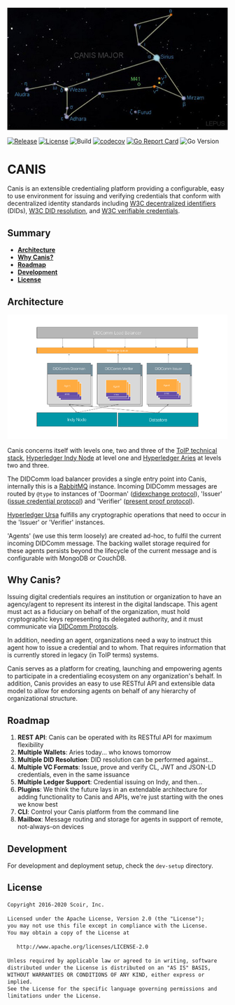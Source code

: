 ![Canis Major](/static/CanisMajor.jpg?raw=true "Canis Major")

[![Release](https://img.shields.io/github/release/scoir/canis.svg)](https://github.com/scoir/canis/releases/latest)
[![License](https://img.shields.io/badge/License-Apache%202.0-blue.svg)](https://raw.githubusercontent.com/scoir/canis/main/LICENSE)
![Build](https://github.com/scoir/canis/workflows/Build/badge.svg)
[![codecov](https://codecov.io/gh/scoir/canis/branch/main/graph/badge.svg)](https://codecov.io/gh/scoir/canis)
[![Go Report Card](https://goreportcard.com/badge/github.com/scoir/canis)](https://goreportcard.com/report/github.com/scoir/canis)
![Go Version](https://img.shields.io/github/go-mod/go-version/scoir/canis)

# CANIS

Canis is an extensible credentialing platform providing a configurable, easy to use environment for issuing and verifying credentials that conform with decentralized 
identity standards including [W3C decentralized identifiers](https://w3c.github.io/did-core/) (DIDs), [W3C DID resolution](https://w3c-ccg.github.io/did-resolution/), and [W3C verifiable credentials](https://w3c.github.io/vc-data-model/).

## Summary

- [**Architecture**](#Architecture)
- [**Why Canis?**](#why-canis)
- [**Roadmap**](#Roadmap)
- [**Development**](#development)
- [**License**](#license)

## Architecture

![Architecture](./static/v3.png?raw=true "Canis Architecture")

Canis concerns itself with levels one, two and three of the [ToIP technical stack](https://github.com/hyperledger/aries-rfcs/tree/master/concepts/0289-toip-stack), [Hyperledger Indy Node](https://github.com/hyperledger/indy-node) at level one and [Hyperledger Aries](https://github.com/hyperledger/aries-framework-go) at levels two and three.

The DIDComm load balancer provides a single entry point into Canis, internally this is a [RabbitMQ](https://www.rabbitmq.com/) instance. 
Incoming DIDComm messages are routed by `@type` to instances of 'Doorman' ([didexchange protocol](https://github.com/hyperledger/aries-rfcs/tree/master/features/0023-did-exchange)), 'Issuer' ([issue credential protocol](https://github.com/hyperledger/aries-rfcs/tree/master/features/0036-issue-credential)) and 'Verifier' ([present proof protocol](https://github.com/hyperledger/aries-rfcs/tree/master/features/0037-present-proof)). 

[Hyperledger Ursa](https://github.com/hyperledger/ursa) fulfills any cryptographic operations that need to occur in the 'Issuer' or 'Verifier' instances. 

'Agents' (we use this term loosely) are created ad-hoc, to fulfil the current incoming DIDComm message. 
The backing wallet storage required for these agents persists beyond the lifecycle of the current message and is configurable with MongoDB or CouchDB.

## Why Canis?

Issuing digital credentials requires an institution or organization to have an agency/agent to represent its interest in the digital landscape.
This agent must act as a fiduciary on behalf of the organization, must hold cryptographic keys representing its delegated authority, and it must communicate
via [DIDComm Protocols](https://github.com/hyperledger/indy-hipe/pull/69).  

In addition, needing an agent, organizations need a way to instruct this agent how to issue a credential and to whom.  That requires information that is currently stored 
in legacy (in ToIP terms) systems.

Canis serves as a platform for creating, launching and empowering agents to participate in a credentialing ecosystem on any organization's behalf.  In addition,
Canis provides an easy to use RESTful API and extensible data model to allow for endorsing agents on behalf of any hierarchy of organizational structure.

## Roadmap
1. **REST API**: Canis can be operated with its RESTful API for maximum flexibility
1. **Multiple Wallets**: Aries today... who knows tomorrow
1. **Multiple DID Resolution**: DID resolution can be performed against...
1. **Multiple VC Formats**: Issue, prove and verify CL, JWT and JSON-LD credentials, even in the same issuance
1. **Multiple Ledger Support**:  Credential issuing on Indy, and then...
1. **Plugins**: We think the future lays in an extendable architecture for adding functionality to Canis and APIs, we're 
just starting with the ones we know best
1. **CLI**: Control your Canis platform from the command line
1. **Mailbox**: Message routing and storage for agents in support of remote, not-always-on devices


## Development

For development and deployment setup, check the `dev-setup` directory.

## License

```
Copyright 2016-2020 Scoir, Inc.

Licensed under the Apache License, Version 2.0 (the "License");
you may not use this file except in compliance with the License.
You may obtain a copy of the License at

   http://www.apache.org/licenses/LICENSE-2.0

Unless required by applicable law or agreed to in writing, software
distributed under the License is distributed on an "AS IS" BASIS,
WITHOUT WARRANTIES OR CONDITIONS OF ANY KIND, either express or implied.
See the License for the specific language governing permissions and
limitations under the License.
```
